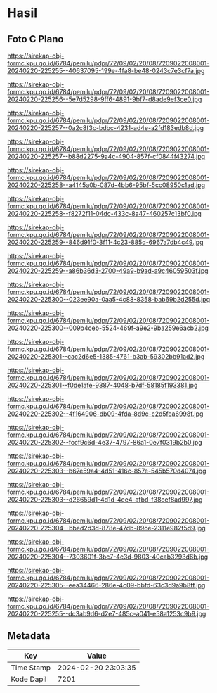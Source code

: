 # Hasil

## Foto C Plano

https://sirekap-obj-formc.kpu.go.id/6784/pemilu/pdpr/72/09/02/20/08/7209022008001-20240220-225255--40637095-199e-4fa8-be48-0243c7e3cf7a.jpg

https://sirekap-obj-formc.kpu.go.id/6784/pemilu/pdpr/72/09/02/20/08/7209022008001-20240220-225256--5e7d5298-9ff6-4891-9bf7-d8ade9ef3ce0.jpg

https://sirekap-obj-formc.kpu.go.id/6784/pemilu/pdpr/72/09/02/20/08/7209022008001-20240220-225257--0a2c8f3c-bdbc-4231-ad4e-a2fd183edb8d.jpg

https://sirekap-obj-formc.kpu.go.id/6784/pemilu/pdpr/72/09/02/20/08/7209022008001-20240220-225257--b88d2275-9a4c-4904-857f-cf0844f43274.jpg

https://sirekap-obj-formc.kpu.go.id/6784/pemilu/pdpr/72/09/02/20/08/7209022008001-20240220-225258--a4145a0b-087d-4bb6-95bf-5cc08950c1ad.jpg

https://sirekap-obj-formc.kpu.go.id/6784/pemilu/pdpr/72/09/02/20/08/7209022008001-20240220-225258--f8272f11-04dc-433c-8a47-460257c13bf0.jpg

https://sirekap-obj-formc.kpu.go.id/6784/pemilu/pdpr/72/09/02/20/08/7209022008001-20240220-225259--846d91f0-3f11-4c23-885d-6967a7db4c49.jpg

https://sirekap-obj-formc.kpu.go.id/6784/pemilu/pdpr/72/09/02/20/08/7209022008001-20240220-225259--a86b36d3-2700-49a9-b9ad-a9c46059503f.jpg

https://sirekap-obj-formc.kpu.go.id/6784/pemilu/pdpr/72/09/02/20/08/7209022008001-20240220-225300--023ee90a-0aa5-4c88-8358-bab69b2d255d.jpg

https://sirekap-obj-formc.kpu.go.id/6784/pemilu/pdpr/72/09/02/20/08/7209022008001-20240220-225300--009b4ceb-5524-469f-a9e2-9ba259e6acb2.jpg

https://sirekap-obj-formc.kpu.go.id/6784/pemilu/pdpr/72/09/02/20/08/7209022008001-20240220-225301--cac2d6e5-1385-4761-b3ab-59302bb91ad2.jpg

https://sirekap-obj-formc.kpu.go.id/6784/pemilu/pdpr/72/09/02/20/08/7209022008001-20240220-225301--f0de1afe-9387-4048-b7df-58185f193381.jpg

https://sirekap-obj-formc.kpu.go.id/6784/pemilu/pdpr/72/09/02/20/08/7209022008001-20240220-225302--4f164906-db09-4fda-8d9c-c2d5fea6998f.jpg

https://sirekap-obj-formc.kpu.go.id/6784/pemilu/pdpr/72/09/02/20/08/7209022008001-20240220-225302--fccf9c6d-4e37-4797-86a1-0e7f0319b2b0.jpg

https://sirekap-obj-formc.kpu.go.id/6784/pemilu/pdpr/72/09/02/20/08/7209022008001-20240220-225303--b67e59a4-4d51-416c-857e-545b570d4074.jpg

https://sirekap-obj-formc.kpu.go.id/6784/pemilu/pdpr/72/09/02/20/08/7209022008001-20240220-225303--d26659d1-4d1d-4ee4-afbd-f38cef8ad997.jpg

https://sirekap-obj-formc.kpu.go.id/6784/pemilu/pdpr/72/09/02/20/08/7209022008001-20240220-225304--bbed2d3d-878e-47db-89ce-2311e982f5d9.jpg

https://sirekap-obj-formc.kpu.go.id/6784/pemilu/pdpr/72/09/02/20/08/7209022008001-20240220-225304--7303601f-3bc7-4c3d-9803-40cab3293d6b.jpg

https://sirekap-obj-formc.kpu.go.id/6784/pemilu/pdpr/72/09/02/20/08/7209022008001-20240220-225305--eea34466-286e-4c09-bbfd-63c3d9a9b8ff.jpg

https://sirekap-obj-formc.kpu.go.id/6784/pemilu/pdpr/72/09/02/20/08/7209022008001-20240220-225255--dc3ab9d6-d2e7-485c-a041-e58a1253c9b9.jpg


## Metadata

| Key        | Value               |
| ---------- | ------------------- |
| Time Stamp | 2024-02-20 23:03:35 |
| Kode Dapil | 7201                |




